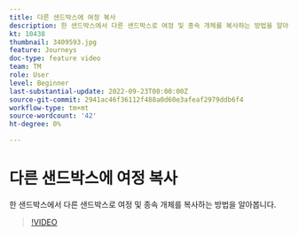 ```yaml
---
title: 다른 샌드박스에 여정 복사
description: 한 샌드박스에서 다른 샌드박스로 여정 및 종속 개체를 복사하는 방법을 알아봅니다.
kt: 10438
thumbnail: 3409593.jpg
feature: Journeys
doc-type: feature video
team: TM
role: User
level: Beginner
last-substantial-update: 2022-09-23T00:00:00Z
source-git-commit: 2941ac46f36112f488a0d60e3afeaf2979ddb6f4
workflow-type: tm+mt
source-wordcount: '42'
ht-degree: 0%

---
```



# 다른 샌드박스에 여정 복사

한 샌드박스에서 다른 샌드박스로 여정 및 종속 개체를 복사하는 방법을 알아봅니다.

>[!VIDEO](https://video.tv.adobe.com/v/3409593?quality=12)
